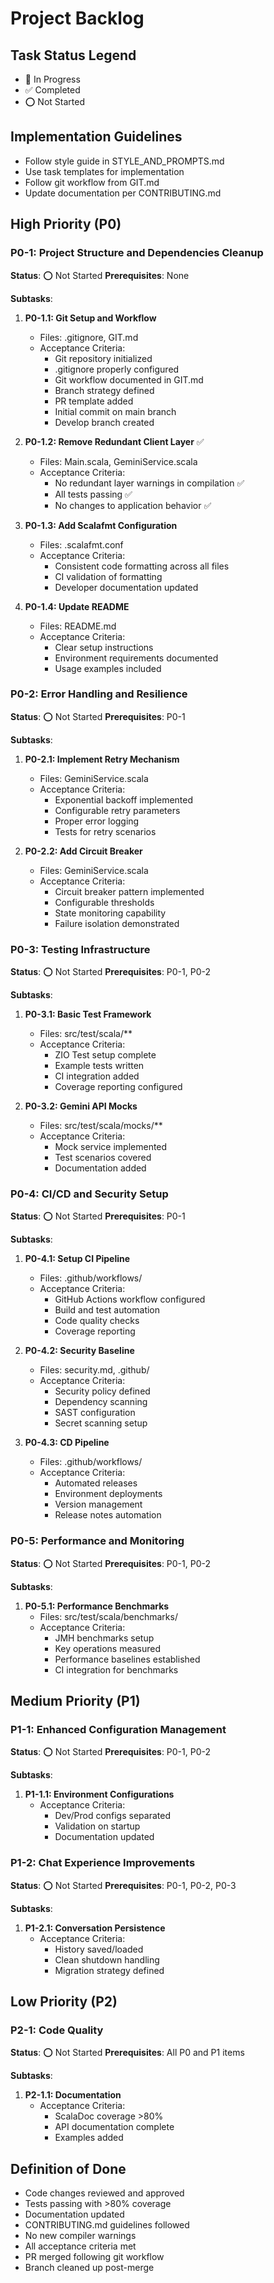# Project Backlog

## Task Status Legend
- 🔄 In Progress
- ✅ Completed
- ⭕ Not Started

## Implementation Guidelines
- Follow style guide in STYLE_AND_PROMPTS.md
- Use task templates for implementation
- Follow git workflow from GIT.md
- Update documentation per CONTRIBUTING.md

## High Priority (P0)

### P0-1: Project Structure and Dependencies Cleanup
**Status**: ⭕ Not Started
**Prerequisites**: None

**Subtasks**:
1. **P0-1.1: Git Setup and Workflow**
   - Files: .gitignore, GIT.md
   - Acceptance Criteria:
     - Git repository initialized
     - .gitignore properly configured
     - Git workflow documented in GIT.md
     - Branch strategy defined
     - PR template added
     - Initial commit on main branch
     - Develop branch created

2. **P0-1.2: Remove Redundant Client Layer** ✅
   - Files: Main.scala, GeminiService.scala
   - Acceptance Criteria:
     - No redundant layer warnings in compilation ✅
     - All tests passing ✅
     - No changes to application behavior ✅

3. **P0-1.3: Add Scalafmt Configuration**
   - Files: .scalafmt.conf
   - Acceptance Criteria:
     - Consistent code formatting across all files
     - CI validation of formatting
     - Developer documentation updated

4. **P0-1.4: Update README**
   - Files: README.md
   - Acceptance Criteria:
     - Clear setup instructions
     - Environment requirements documented
     - Usage examples included

### P0-2: Error Handling and Resilience
**Status**: ⭕ Not Started
**Prerequisites**: P0-1

**Subtasks**:
1. **P0-2.1: Implement Retry Mechanism**
   - Files: GeminiService.scala
   - Acceptance Criteria:
     - Exponential backoff implemented
     - Configurable retry parameters
     - Proper error logging
     - Tests for retry scenarios

2. **P0-2.2: Add Circuit Breaker**
   - Files: GeminiService.scala
   - Acceptance Criteria:
     - Circuit breaker pattern implemented
     - Configurable thresholds
     - State monitoring capability
     - Failure isolation demonstrated

### P0-3: Testing Infrastructure
**Status**: ⭕ Not Started
**Prerequisites**: P0-1, P0-2

**Subtasks**:
1. **P0-3.1: Basic Test Framework**
   - Files: src/test/scala/**
   - Acceptance Criteria:
     - ZIO Test setup complete
     - Example tests written
     - CI integration added
     - Coverage reporting configured

2. **P0-3.2: Gemini API Mocks**
   - Files: src/test/scala/mocks/**
   - Acceptance Criteria:
     - Mock service implemented
     - Test scenarios covered
     - Documentation added

### P0-4: CI/CD and Security Setup
**Status**: ⭕ Not Started
**Prerequisites**: P0-1

**Subtasks**:
1. **P0-4.1: Setup CI Pipeline**
   - Files: .github/workflows/
   - Acceptance Criteria:
     - GitHub Actions workflow configured
     - Build and test automation
     - Code quality checks
     - Coverage reporting

2. **P0-4.2: Security Baseline**
   - Files: security.md, .github/
   - Acceptance Criteria:
     - Security policy defined
     - Dependency scanning
     - SAST configuration
     - Secret scanning setup

3. **P0-4.3: CD Pipeline**
   - Files: .github/workflows/
   - Acceptance Criteria:
     - Automated releases
     - Environment deployments
     - Version management
     - Release notes automation

### P0-5: Performance and Monitoring
**Status**: ⭕ Not Started
**Prerequisites**: P0-1, P0-2

**Subtasks**:
1. **P0-5.1: Performance Benchmarks**
   - Files: src/test/scala/benchmarks/
   - Acceptance Criteria:
     - JMH benchmarks setup
     - Key operations measured
     - Performance baselines established
     - CI integration for benchmarks

## Medium Priority (P1)

### P1-1: Enhanced Configuration Management
**Status**: ⭕ Not Started
**Prerequisites**: P0-1, P0-2

**Subtasks**:
1. **P1-1.1: Environment Configurations**
   - Acceptance Criteria:
     - Dev/Prod configs separated
     - Validation on startup
     - Documentation updated

### P1-2: Chat Experience Improvements
**Status**: ⭕ Not Started
**Prerequisites**: P0-1, P0-2, P0-3

**Subtasks**:
1. **P1-2.1: Conversation Persistence**
   - Acceptance Criteria:
     - History saved/loaded
     - Clean shutdown handling
     - Migration strategy defined

## Low Priority (P2)

### P2-1: Code Quality
**Status**: ⭕ Not Started
**Prerequisites**: All P0 and P1 items

**Subtasks**:
1. **P2-1.1: Documentation**
   - Acceptance Criteria:
     - ScalaDoc coverage >80%
     - API documentation complete
     - Examples added

## Definition of Done
- Code changes reviewed and approved
- Tests passing with >80% coverage
- Documentation updated
- CONTRIBUTING.md guidelines followed
- No new compiler warnings
- All acceptance criteria met
- PR merged following git workflow
- Branch cleaned up post-merge 